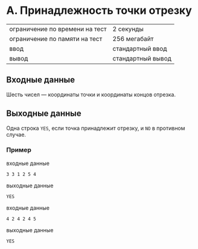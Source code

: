 # A. Принадлежность точки отрезку

|                                |                   |
| ------------------------------ | ----------------- |
| ограничение по времени на тест | 2 секунды         |
| ограничение по памяти на тест  | 256 мегабайт      |
| ввод                           | стандартный ввод  |
| вывод                          | стандартный вывод |

## Входные данные
Шесть чисел — координаты точки и координаты концов отрезка.

## Выходные данные
Одна строка `YES`, если точка принадлежит отрезку, и `NO` в противном случае.

### Пример
входные данные
```
3 3 1 2 5 4
```
выходные данные
```
YES
```
входные данные
```
4 2 4 2 4 5
```
выходные данные
```
YES
```
